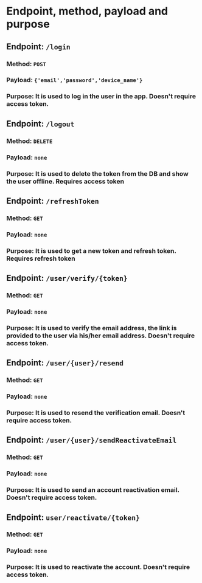 # Endpoint, method, payload and purpose

## Endpoint: `/login`
### Method: `POST`
### Payload: `{'email','password','device_name'}`
### Purpose: It is used to log in the user in the app. Doesn't require access token.

## Endpoint: `/logout`
### Method: `DELETE`
### Payload: `none`
### Purpose: It is used to delete the token from the DB and show the user offline. Requires access token

## Endpoint: `/refreshToken`
### Method: `GET`
### Payload: `none`
### Purpose: It is used to get a new token and refresh token. Requires refresh token

## Endpoint: `/user/verify/{token}`
### Method: `GET`
### Payload: `none`
### Purpose: It is used to verify the email address, the link is provided to the user via his/her email address. Doesn't require access token.

## Endpoint: `/user/{user}/resend`
### Method: `GET`
### Payload: `none`
### Purpose: It is used to resend the verification email. Doesn't require access token.

## Endpoint: `/user/{user}/sendReactivateEmail`
### Method: `GET`
### Payload: `none`
### Purpose: It is used to send an account reactivation email. Doesn't require access token.

## Endpoint: `user/reactivate/{token}`
### Method: `GET`
### Payload: `none`
### Purpose: It is used to reactivate the account. Doesn't require access token.
